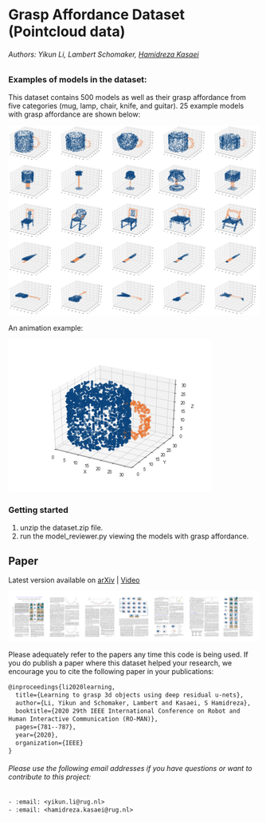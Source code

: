 # Grasp Affordance Dataset (Pointcloud data)

###### Authors: Yikun Li, Lambert Schomaker, [Hamidreza Kasaei](https://hkasaei.github.io/)  
##
### Examples of models in the dataset:

This dataset contains 500 models as well as their grasp affordance from five categories (mug, lamp, chair, knife, and guitar).
25 example models with grasp affordance are shown below:

![Examples](/images/examples.jpg)

An animation example:

![Animation Example](/images/animation.gif)

### Getting started

1. unzip the dataset.zip file.
1. run the model_reviewer.py viewing the models with grasp affordance.

## Paper
Latest version available on [arXiv](https://arxiv.org/abs/2002.03892) | [Video](https://youtu.be/5_yAJCc8owo)

![alt text](paper.png)

Please adequately refer to the papers any time this code is being used. If you do publish a paper where this dataset helped your research, we encourage you to cite the following paper in your publications:

```
@inproceedings{li2020learning,
  title={Learning to grasp 3d objects using deep residual u-nets},
  author={Li, Yikun and Schomaker, Lambert and Kasaei, S Hamidreza},
  booktitle={2020 29th IEEE International Conference on Robot and Human Interactive Communication (RO-MAN)},
  pages={781--787},
  year={2020},
  organization={IEEE}
}
```

###### Please use the following email addresses if you have questions or want to contribute to this project:
	- :email: <yikun.li@rug.nl> 
	- :email: <hamidreza.kasaei@rug.nl> 
